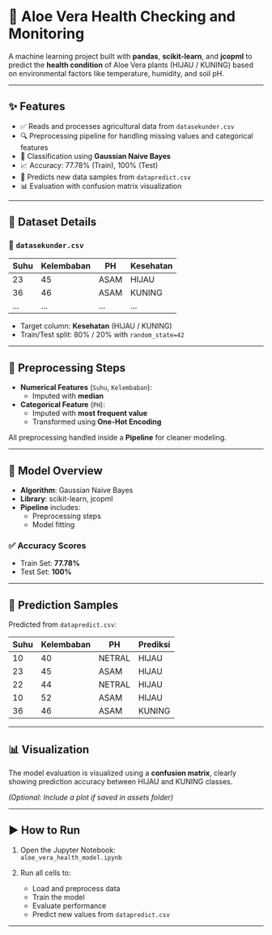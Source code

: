 # 🌱 Aloe Vera Health Checking and Monitoring

A machine learning project built with **pandas**, **scikit-learn**, and **jcopml** to predict the **health condition** of Aloe Vera plants (HIJAU / KUNING) based on environmental factors like temperature, humidity, and soil pH.

---

## ✨ Features

- ✅ Reads and processes agricultural data from `datasekunder.csv`
- 🔍 Preprocessing pipeline for handling missing values and categorical features
- 🧠 Classification using **Gaussian Naive Bayes**
- 📈 Accuracy: 77.78% (Train), 100% (Test)
- 🧪 Predicts new data samples from `datapredict.csv`
- 📊 Evaluation with confusion matrix visualization

---

## 🧠 Dataset Details

### 🔹 `datasekunder.csv`

| Suhu | Kelembaban | PH     | Kesehatan |
|------|------------|--------|-----------|
| 23   | 45         | ASAM   | HIJAU     |
| 36   | 46         | ASAM   | KUNING    |
| ...  | ...        | ...    | ...       |

- Target column: **Kesehatan** (HIJAU / KUNING)
- Train/Test split: 80% / 20% with `random_state=42`

---

## 🧹 Preprocessing Steps

- **Numerical Features** (`Suhu`, `Kelembaban`):
  - Imputed with **median**
- **Categorical Feature** (`PH`):
  - Imputed with **most frequent value**
  - Transformed using **One-Hot Encoding**

All preprocessing handled inside a **Pipeline** for cleaner modeling.

---

## 🤖 Model Overview

- **Algorithm**: Gaussian Naive Bayes  
- **Library**: scikit-learn, jcopml  
- **Pipeline** includes:
  - Preprocessing steps
  - Model fitting

### ✅ Accuracy Scores

- Train Set: **77.78%**
- Test Set: **100%**

---

## 🔮 Prediction Samples

Predicted from `datapredict.csv`:

| Suhu | Kelembaban | PH     | Prediksi |
|------|------------|--------|----------|
| 10   | 40         | NETRAL | HIJAU    |
| 23   | 45         | ASAM   | HIJAU    |
| 22   | 44         | NETRAL | HIJAU    |
| 10   | 52         | ASAM   | HIJAU    |
| 36   | 46         | ASAM   | KUNING   |

---

## 📊 Visualization

The model evaluation is visualized using a **confusion matrix**, clearly showing prediction accuracy between HIJAU and KUNING classes.

*(Optional: Include a plot if saved in assets folder)*

---
## ▶️ How to Run

1. Open the Jupyter Notebook:  
   `aloe_vera_health_model.ipynb`

2. Run all cells to:

   - Load and preprocess data  
   - Train the model  
   - Evaluate performance  
   - Predict new values from `datapredict.csv`

---
